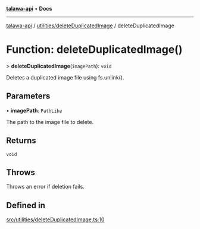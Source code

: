 [**talawa-api**](../../../README.md) • **Docs**

***

[talawa-api](../../../modules.md) / [utilities/deleteDuplicatedImage](../README.md) / deleteDuplicatedImage

# Function: deleteDuplicatedImage()

\> **deleteDuplicatedImage**(`imagePath`): `void`

Deletes a duplicated image file using fs.unlink().

## Parameters

• **imagePath**: `PathLike`

The path to the image file to delete.

## Returns

`void`

## Throws

Throws an error if deletion fails.

## Defined in

[src/utilities/deleteDuplicatedImage.ts:10](https://github.com/PalisadoesFoundation/talawa-api/blob/92443bb6a5ff3ed66457149a509401986a82e570/src/utilities/deleteDuplicatedImage.ts#L10)
